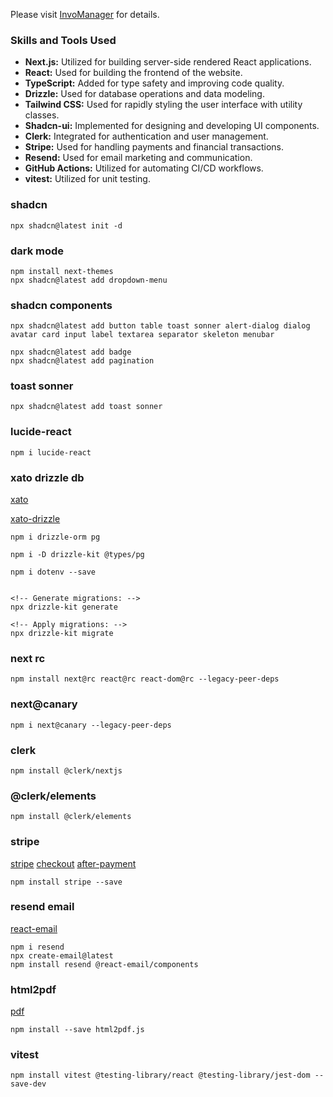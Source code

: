 Please visit [InvoManager](https://invomanager.vercel.app) for details.

### Skills and Tools Used

- **Next.js:** Utilized for building server-side rendered React applications.
- **React:** Used for building the frontend of the website.
- **TypeScript:** Added for type safety and improving code quality.
- **Drizzle:** Used for database operations and data modeling.
- **Tailwind CSS:** Used for rapidly styling the user interface with utility classes.
- **Shadcn-ui:** Implemented for designing and developing UI components.
- **Clerk:** Integrated for authentication and user management.
- **Stripe:** Used for handling payments and financial transactions.
- **Resend:** Used for email marketing and communication.
- **GitHub Actions:** Utilized for automating CI/CD workflows.
- **vitest:** Utilized for unit testing.

### shadcn

```
npx shadcn@latest init -d

```

### dark mode

```
npm install next-themes
npx shadcn@latest add dropdown-menu

```

### shadcn components

```
npx shadcn@latest add button table toast sonner alert-dialog dialog avatar card input label textarea separator skeleton menubar

npx shadcn@latest add badge
npx shadcn@latest add pagination

```

### toast sonner

```
npx shadcn@latest add toast sonner

```

### lucide-react

```
npm i lucide-react

```

### xato drizzle db

[xato](https://app.xata.io/workspaces/J-L-s-workspace-s1u9qf/dbs/invoice-app:us-west-2/branches/main)

[xato-drizzle](https://xata.io/docs/integrations/drizzle)

```
npm i drizzle-orm pg

npm i -D drizzle-kit @types/pg

npm i dotenv --save


<!-- Generate migrations: -->
npx drizzle-kit generate

<!-- Apply migrations: -->
npx drizzle-kit migrate

```

### next rc

```
npm install next@rc react@rc react-dom@rc --legacy-peer-deps

```

### next@canary

```
npm i next@canary --legacy-peer-deps

```

### clerk

```
npm install @clerk/nextjs

```

### @clerk/elements

```
npm install @clerk/elements

```

### stripe

[stripe](https://github.com/stripe/stripe-node)
[checkout](https://docs.stripe.com/checkout/quickstart)
[after-payment](https://docs.stripe.com/payments/checkout/custom-success-page)

```
npm install stripe --save

```

### resend email

[react-email](https://demo.react.email/preview/magic-links/linear-login-code?view=source)

```
npm i resend
npx create-email@latest
npm install resend @react-email/components

```

### html2pdf

[pdf](https://ekoopmans.github.io/html2pdf.js/)

```
npm install --save html2pdf.js

```

### vitest

```
npm install vitest @testing-library/react @testing-library/jest-dom --save-dev

```
